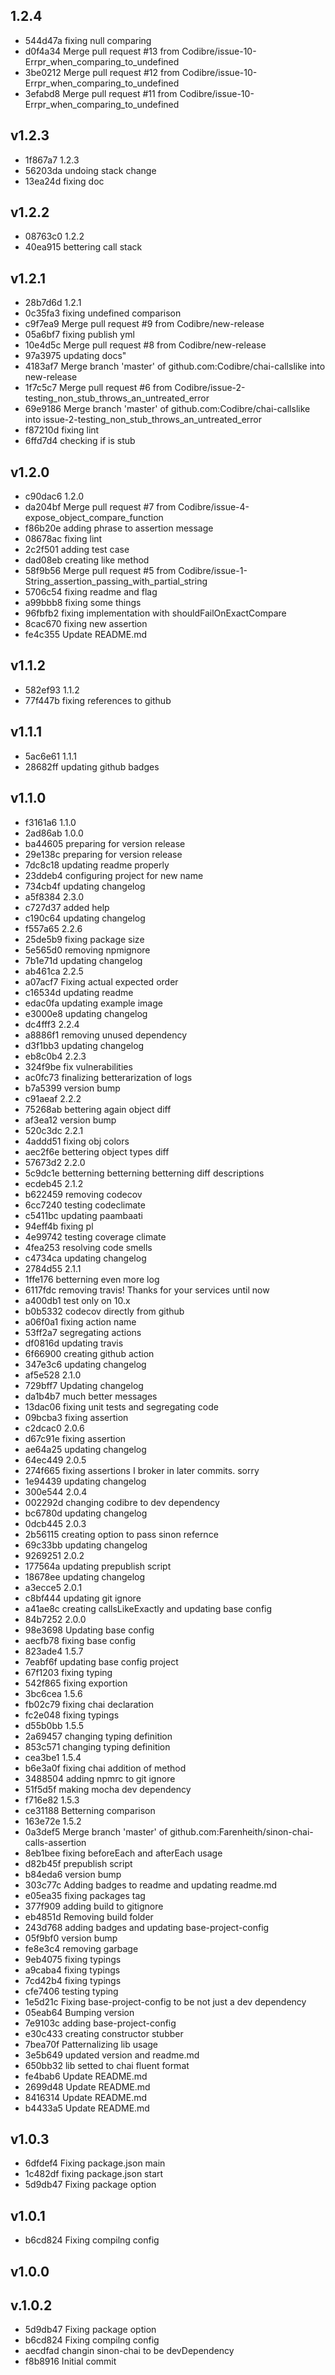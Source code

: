 
## 1.2.4
* 544d47a fixing null comparing
* d0f4a34 Merge pull request #13 from Codibre/issue-10-Errpr_when_comparing_to_undefined
* 3be0212 Merge pull request #12 from Codibre/issue-10-Errpr_when_comparing_to_undefined
* 3efabd8 Merge pull request #11 from Codibre/issue-10-Errpr_when_comparing_to_undefined
## v1.2.3
* 1f867a7 1.2.3
* 56203da undoing stack change
* 13ea24d fixing doc
## v1.2.2
* 08763c0 1.2.2
* 40ea915 bettering call stack
## v1.2.1
* 28b7d6d 1.2.1
* 0c35fa3 fixing undefined comparison
* c9f7ea9 Merge pull request #9 from Codibre/new-release
* 05a6bf7 fixing publish yml
* 10e4d5c Merge pull request #8 from Codibre/new-release
* 97a3975 updating docs"
* 4183af7 Merge branch 'master' of github.com:Codibre/chai-callslike into new-release
* 1f7c5c7 Merge pull request #6 from Codibre/issue-2-testing_non_stub_throws_an_untreated_error
* 69e9186 Merge branch 'master' of github.com:Codibre/chai-callslike into issue-2-testing_non_stub_throws_an_untreated_error
* f87210d fixing lint
* 6ffd7d4 checking if is stub
## v1.2.0
* c90dac6 1.2.0
* da204bf Merge pull request #7 from Codibre/issue-4-expose_object_compare_function
* f86b20e adding phrase to assertion message
* 08678ac fixing lint
* 2c2f501 adding test case
* dad08eb creating like method
* 58f9b56 Merge pull request #5 from Codibre/issue-1-String_assertion_passing_with_partial_string
* 5706c54 fixing readme and flag
* a99bbb8 fixing some things
* 96fbfb2 fixing implementation with shouldFailOnExactCompare
* 8cac670 fixing new assertion
* fe4c355 Update README.md
## v1.1.2
* 582ef93 1.1.2
* 77f447b fixing references to github
## v1.1.1
* 5ac6e61 1.1.1
* 28682ff updating github badges
## v1.1.0
* f3161a6 1.1.0
* 2ad86ab 1.0.0
* ba44605 preparing for version release
* 29e138c preparing for version release
* 7dc8c18 updating readme properly
* 23ddeb4 configuring project for new name
* 734cb4f updating changelog
* a5f8384 2.3.0
* c727d37 added help
* c190c64 updating changelog
* f557a65 2.2.6
* 25de5b9 fixing package size
* 5e565d0 removing npmignore
* 7b1e71d updating changelog
* ab461ca 2.2.5
* a07acf7 Fixing actual expected order
* c16534d updating readme
* edac0fa updating example image
* e3000e8 updating changelog
* dc4fff3 2.2.4
* a8886f1 removing unused dependency
* d3f1bb3 updating changelog
* eb8c0b4 2.2.3
* 324f9be fix vulnerabilities
* ac0fc73 finalizing betterarization of logs
* b7a5399 version bump
* c91aeaf 2.2.2
* 75268ab bettering again object diff
* af3ea12 version bump
* 520c3dc 2.2.1
* 4addd51 fixing obj colors
* aec2f6e bettering object types diff
* 57673d2 2.2.0
* 5c9dc1e betterning betterning betterning diff descriptions
* ecdeb45 2.1.2
* b622459 removing codecov
* 6cc7240 testing codeclimate
* c5411bc updating paambaati
* 94eff4b fixing pl
* 4e99742 testing coverage climate
* 4fea253 resolving code smells
* c4734ca updating changelog
* 2784d55 2.1.1
* 1ffe176 betterning even more log
* 6117fdc removing travis! Thanks for your services until now
* a400db1 test only on 10.x
* b0b5332 codecov directly from github
* a06f0a1 fixing action name
* 53ff2a7 segregating actions
* df0816d updating travis
* 6f66900 creating github action
* 347e3c6 updating changelog
* af5e528 2.1.0
* 729bff7 Updating changelog
* da1b4b7 much better messages
* 13dac06 fixing unit tests and segregating code
* 09bcba3 fixing assertion
* c2dcac0 2.0.6
* d67c91e fixing assertion
* ae64a25 updating changelog
* 64ec449 2.0.5
* 274f665 fixing assertions I broker in later commits. sorry
* 1e94439 updating changelog
* 300e544 2.0.4
* 002292d changing codibre to dev dependency
* bc6780d updating changelog
* 0dcb445 2.0.3
* 2b56115 creating option to pass sinon refernce
* 69c33bb updating changelog
* 9269251 2.0.2
* 177564a updating prepublish script
* 18678ee updating changelog
* a3ecce5 2.0.1
* c8bf444 updating git ignore
* a41ae8c creating callsLikeExactly and updating base config
* 84b7252 2.0.0
* 98e3698 Updating base config
* aecfb78 fixing base config
* 823ade4 1.5.7
* 7eabf6f updating base config project
* 67f1203 fixing typing
* 542f865 fixing exportion
* 3bc6cea 1.5.6
* fb02c79 fixing chai declaration
* fc2e048 fixing typings
* d55b0bb 1.5.5
* 2a69457 changing typing definition
* 853c571 changing typing definition
* cea3be1 1.5.4
* b6e3a0f fixing chai addition of method
* 3488504 adding npmrc to git ignore
* 51f5d5f making mocha dev dependency
* f716e82 1.5.3
* ce31188 Betterning comparison
* 163e72e 1.5.2
* 0a3def5 Merge branch 'master' of github.com:Farenheith/sinon-chai-calls-assertion
* 8eb1bee fixing beforeEach and afterEach usage
* d82b45f prepublish script
* b84eda6 version bump
* 303c77c Adding badges to readme and updating readme.md
* e05ea35 fixing packages tag
* 377f909 adding build to gitignore
* eb4851d Removing build folder
* 243d768 adding badges and updating base-project-config
* 05f9bf0 version bump
* fe8e3c4 removing garbage
* 9eb4075 fixing typings
* a9caba4 fixing typings
* 7cd42b4 fixing typings
* cfe7406 testing typing
* 1e5d21c Fixing base-project-config to be not just a dev dependency
* 05eab64 Bumping version
* 7e9103c adding base-project-config
* e30c433 creating constructor stubber
* 7bea70f Patternalizing lib usage
* 3e5b649 updated version and readme.md
* 650bb32 lib setted to chai fluent format
* fe4bab6 Update README.md
* 2699d48 Update README.md
* 8416314 Update README.md
* b4433a5 Update README.md
## v1.0.3
* 6dfdef4 Fixing package.json main
* 1c482df fixing package.json start
* 5d9db47 Fixing package option
## v1.0.1
* b6cd824 Fixing compilng config
## v1.0.0
## v.1.0.2
* 5d9db47 Fixing package option
* b6cd824 Fixing compilng config
* aecdfad changin sinon-chai to be devDependency
* f8b8916 Initial commit
